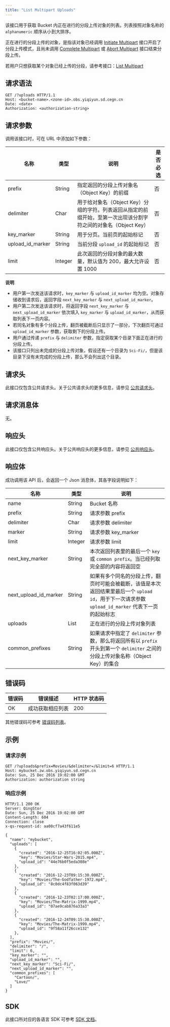 ```yaml
---
title: "List Multipart Uploads"
---
```


该接口用于获取 Bucket 内正在进行的分段上传对象的列表。列表按照对象名称的 `alphanumeric` 顺序从小到大排序。

正在进行的分段上传的对象，是指该对象已经调用 [Initiate Multipart](/storage/object-storage/api/object/multipart/initiate/) 接口开启了分段上传模式，且尚未调用 [Complete Multipart](/storage/object-storage/api/object/multipart/complete/) 或 [Abort Multipart](/storage/object-storage/api/object/multipart/abort/) 接口结束分段上传。

若用户只想获取某个对象已经上传的分段，请参考接口：[List Multipart](/storage/object-storage/api/object/multipart/list/)

## 请求语法

```http
GET /?uploads HTTP/1.1
Host: <bucket-name>.<zone-id>.obs.yiqiyun.sd.cegn.cn
Date: <date>
Authorization: <authorization-string>
```

## 请求参数

调用该接口时，可在 URL 中添加如下参数：

| 名称 | 类型 | 说明 | 是否必选 |
| --- | --- | --- | --- |
| prefix | String | 指定返回的分段上传对象名（Object Key）的前缀 | 否 |
| delimiter | Char | 用于给对象名（Object Key）分组的字符。列表返回从指定的前缀开始，至第一次出现该分割字符之间的对象名（Object Key） | 否 |
| key_marker | String | 用于分页。当前页的起始标记 | 否 |
| upload_id_marker | String | 当前分段 `upload_id` 的起始标记 | 否 |
| limit | Integer | 此次返回的分段对象的最大数量，默认值为 200，最大允许设置 1000 | 否 |

**说明**
- 用户第一次发送该请求时，`key_marker` 与 `upload_id_marker` 均为空。对象存储收到请求后，返回字段 `next_key_marker` 与  `next_upload_id_marker`。
- 用户第二次发送该请求时，将返回字段 `next_key_marker` 与  `next_upload_id_marker` 依次填入 `key_marker` 与 `upload_id_marker`，从而获取列表下一页内容。
- 若同名对象有多个分段上传，翻页被截断后只显示了一部分，下次翻页可通过 `upload_id_marker` 参数，获取剩下的分段上传。
- 用户通过传递 `prefix` 与 `delimiter` 参数，指定获取某个目录下面正在进行的分段上传。
- 该接口只列出未完成的分段上传对象，假设还有一个目录为 `Sci-Fi/`，但是该目录下没有未完成的分段上传，那么不会列出这个目录。

## 请求头

此接口仅包含公共请求头。关于公共请求头的更多信息，请参见 [公共请求头](/storage/object-storage/api/common_header/#请求头字段-request-header)。

## 请求消息体

无。

## 响应头

此接口仅包含公共响应头。关于公共响应头的更多信息，请参见 [公共响应头](/storage/object-storage/api/common_header/#响应头字段-response-header)。

## 响应体

成功调用该 API 后，会返回一个 Json 消息体，其各字段说明如下：

| 名称 | 类型 | 说明 |
| --- | --- | --- |
| name | String | Bucket 名称 |
| prefix | String | 请求参数 prefix |
| delimiter | Char | 请求参数 delimiter |
| marker | String | 请求参数 key_marker |
| limit | Integer | 请求参数 limit |
| next_key_marker | String | 本次返回列表里的最后一个 `key` 或 `common prefix`。当已经列取完全部的内容将返回空 |
| next_upload_id_marker | String | 如果有多个同名的分段上传，翻页时可能会被截断，该值是本次返回结果里最后一个 `upload id`，用于下一次请求参数 `upload_id_marker` 代表下一页的起始标志 |
| uploads | List | 正在进行的分段上传对象列表 |
| common_prefixes | String | 如果请求中指定了 `delimiter` 参数，那么将返回所有以 `prefix` 开头到第一个 `delimiter` 之间的分段上传对象名称（Object Key）的集合 |


## 错误码

| 错误码 | 错误描述 | HTTP 状态码 |
| --- | --- | --- |
| OK | 成功获取相应列表 | 200 |

其他错误码可参考 [错误码列表](/storage/object-storage/api/error_code/#错误码列表)。

## 示例

### 请求示例

```http
GET /?uploads&prefix=Movies/&delimiter=/&limit=6 HTTP/1.1
Host: mybucket.zw.obs.yiqiyun.sd.cegn.cn
Date: Sun, 25 Dec 2016 19:02:00 GMT
Authorization: authorization string
```

### 响应示例

```http
HTTP/1.1 200 OK
Server: QingStor
Date: Sun, 25 Dec 2016 19:02:00 GMT
Content-Length: 604
Connection: close
x-qs-request-id: aa08cf7a43f611e5

{
  "name": "mybucket",
  "uploads": [
    {
      "created": "2016-12-25T16:02:05.000Z",
      "key": "Movies/Star-Wars-2015.mp4",
      "upload_id": "44e76b0f5eda308e"
    },
    {
      "created": "2016-12-23T09:15:30.000Z",
      "key": "Movies/The-Godfather-1972.mp4",
      "upload_id": "8c0dc4f83f063d39"
    },
    {
      "created": "2016-12-23T02:17:00.000Z",
      "key": "Movies/The-Matrix-1999.mp4",
      "upload_id": "07ae9cab876a33a3"
    },
    {
      "created": "2016-12-24T09:15:30.000Z",
      "key": "Movies/The-Matrix-1999.mp4",
      "upload_id": "9f58a11f26cce132"
    },
  ],
  "prefix": "Movies/",
  "delimiter": "/",
  "limit": 6,
  "key_marker": "",
  "upload_id_marker": "",
  "next_key_marker": "Sci-Fi/",
  "next_upload_id_marker": "",
  "common_prefixes": [
    "Cartoon/",
    "Love/"
  ]
}
```

## SDK

此接口所对应的各语言 SDK 可参考 [SDK 文档](/storage/object-storage/sdk/)。
